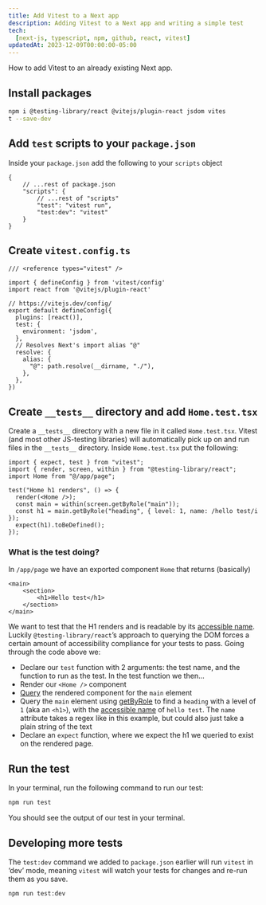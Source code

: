 ```yaml
---
title: Add Vitest to a Next app
description: Adding Vitest to a Next app and writing a simple test
tech:
  [next-js, typescript, npm, github, react, vitest]
updatedAt: 2023-12-09T00:00:00-05:00
---
```


How to add Vitest to an already existing Next app.

## Install packages

```bash
npm i @testing-library/react @vitejs/plugin-react jsdom vites
t --save-dev
```

## Add `test` scripts to your `package.json`

Inside your `package.json` add the following to your `scripts` object

```tsx
{
	// ...rest of package.json
	"scripts": {
		// ...rest of "scripts"
		"test": "vitest run",
		"test:dev": "vitest"
	}
}
```

## Create `vitest.config.ts`

```tsx
/// <reference types="vitest" />

import { defineConfig } from 'vitest/config'
import react from '@vitejs/plugin-react'

// https://vitejs.dev/config/
export default defineConfig({
  plugins: [react()],
  test: {
    environment: 'jsdom',
  },
  // Resolves Next's import alias "@"
  resolve: {
    alias: {
      "@": path.resolve(__dirname, "./"),
    },
  },
})
```

## Create `__tests__` directory and add `Home.test.tsx`

Create a `__tests__` directory with a new file in it called `Home.test.tsx`. Vitest (and most other JS-testing libraries) will automatically pick up on and run files in the `__tests__` directory. Inside `Home.test.tsx` put the following:

```tsx
import { expect, test } from "vitest";
import { render, screen, within } from "@testing-library/react";
import Home from "@/app/page";

test("Home h1 renders", () => {
  render(<Home />);
  const main = within(screen.getByRole("main"));
  const h1 = main.getByRole("heading", { level: 1, name: /hello test/i });
  expect(h1).toBeDefined();
});
```

### What is the test doing?

In `/app/page` we have an exported component `Home` that returns (basically)

```tsx
<main>
	<section>
		<h1>Hello test</h1>
	</section>
</main>
```

We want to test that the H1 renders and is readable by its [accessible name](https://www.tpgi.com/what-is-an-accessible-name/). Luckily `@testing-library/react`’s approach to querying the DOM forces a certain amount of accessibility compliance for your tests to pass. Going through the code above we:

- Declare our `test` function with 2 arguments: the test name, and the function to run as the test. In the test function we then…
- Render our `<Home />` component
- [Query](https://testing-library.com/docs/queries/about/) the rendered component for the `main` element
- Query the `main` element using [getByRole](https://testing-library.com/docs/queries/byrole/) to find a `heading` with a level of `1` (aka an `<h1>`), with the [accessible name](https://www.tpgi.com/what-is-an-accessible-name/) of `hello test`. The `name` attribute takes a regex like in this example, but could also just take a plain string of the text
- Declare an `expect` function, where we expect the h1 we queried to exist on the rendered page.

## Run the test

In your terminal, run the following command to run our test:

```bash
npm run test
```

You should see the output of our test in your terminal.

## Developing more tests

The `test:dev` command we added to `package.json` earlier will run `vitest` in ‘dev’ mode, meaning `vitest` will watch your tests for changes and re-run them as you save.

```bash
npm run test:dev
```
